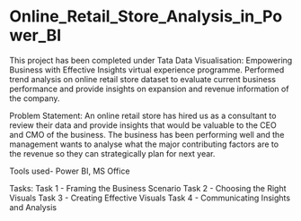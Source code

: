 # Online_Retail_Store_Analysis_in_Power_BI
This project has been completed under Tata Data Visualisation: Empowering Business with Effective Insights virtual experience programme. Performed trend analysis on online retail store dataset to evaluate current business performance and provide insights on expansion and revenue information of the company.

Problem Statement: An online retail store has hired us as a consultant to review their data and provide insights that would be valuable to the CEO and CMO of the business. The business has been performing well and the management wants to analyse what the major contributing factors are to the revenue so they can strategically plan for next year.

Tools used- Power BI, MS Office

Tasks:
Task 1 - Framing the Business Scenario
Task 2 - Choosing the Right Visuals
Task 3 - Creating Effective Visuals
Task 4 - Communicating Insights and Analysis
